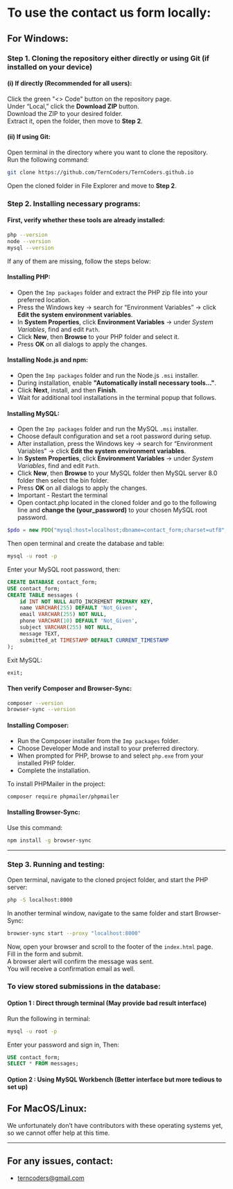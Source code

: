 # To use the contact us form locally:

## For Windows:

### Step 1. Cloning the repository either directly or using Git (if installed on your device)

#### (i) If directly (Recommended for all users):

Click the green "<> Code" button on the repository page.  
Under “Local,” click the **Download ZIP** button.  
Download the ZIP to your desired folder.  
Extract it, open the folder, then move to **Step 2**.

#### (ii) If using Git:

Open terminal in the directory where you want to clone the repository.  
Run the following command:

```bash
git clone https://github.com/TernCoders/TernCoders.github.io
```

Open the cloned folder in File Explorer and move to **Step 2**.

### Step 2. Installing necessary programs:

#### First, verify whether these tools are already installed:

```bash
php --version
node --version
mysql --version
```

If any of them are missing, follow the steps below:

#### Installing PHP:

- Open the `Imp packages` folder and extract the PHP zip file into your preferred location.
- Press the Windows key → search for “Environment Variables” → click **Edit the system environment variables**.
- In **System Properties**, click **Environment Variables** → under _System Variables_, find and edit `Path`.
- Click **New**, then **Browse** to your PHP folder and select it.
- Press **OK** on all dialogs to apply the changes.

#### Installing Node.js and npm:

- Open the `Imp packages` folder and run the Node.js `.msi` installer.
- During installation, enable **"Automatically install necessary tools..."**.
- Click **Next**, install, and then **Finish**.
- Wait for additional tool installations in the terminal popup that follows.

#### Installing MySQL:

- Open the `Imp packages` folder and run the MySQL `.msi` installer.
- Choose default configuration and set a root password during setup.
- After installation, press the Windows key → search for “Environment Variables” → click **Edit the system environment variables**.
- In **System Properties**, click **Environment Variables** → under _System Variables_, find and edit `Path`.
- Click **New**, then **Browse** to your MySQL folder then MySQL server 8.0 folder then select the bin folder.
- Press **OK** on all dialogs to apply the changes.
- Important - Restart the terminal
- Open contact.php located in the cloned folder and go to the following line and **change the (your_password)** to your chosen MySQL root password.

```php
$pdo = new PDO("mysql:host=localhost;dbname=contact_form;charset=utf8", "root", "(your_password)");
```

Then open terminal and create the database and table:

```bash
mysql -u root -p
```

Enter your MySQL root password, then:

```sql
CREATE DATABASE contact_form;
USE contact_form;
CREATE TABLE messages (
    id INT NOT NULL AUTO_INCREMENT PRIMARY KEY,
    name VARCHAR(255) DEFAULT 'Not_Given',
    email VARCHAR(255) NOT NULL,
    phone VARCHAR(10) DEFAULT 'Not_Given',
    subject VARCHAR(255) NOT NULL,
    message TEXT,
    submitted_at TIMESTAMP DEFAULT CURRENT_TIMESTAMP
);
```

Exit MySQL:

```sql
exit;
```

#### Then verify Composer and Browser-Sync:

```bash
composer --version
browser-sync --version
```

#### Installing Composer:

- Run the Composer installer from the `Imp packages` folder.
- Choose Developer Mode and install to your preferred directory.
- When prompted for PHP, browse to and select `php.exe` from your installed PHP folder.
- Complete the installation.

To install PHPMailer in the project:

```bash
composer require phpmailer/phpmailer
```

#### Installing Browser-Sync:

Use this command:

```bash
npm install -g browser-sync
```

---

### Step 3. Running and testing:

Open terminal, navigate to the cloned project folder, and start the PHP server:

```bash
php -S localhost:8000
```

In another terminal window, navigate to the same folder and start Browser-Sync:

```bash
browser-sync start --proxy "localhost:8000"
```

Now, open your browser and scroll to the footer of the `index.html` page.  
Fill in the form and submit.  
A browser alert will confirm the message was sent.  
You will receive a confirmation email as well.

### To view stored submissions in the database:

#### Option 1 : Direct through terminal (May provide bad result interface)

Run the following in terminal:

```bash
mysql -u root -p
```

Enter your password and sign in, Then:

```sql
USE contact_form;
SELECT * FROM messages;
```

#### Option 2 : Using MySQL Workbench (Better interface but more tedious to set up)

## For MacOS/Linux:

We unfortunately don’t have contributors with these operating systems yet, so we cannot offer help at this time.

---

## For any issues, contact:

- [terncoders@gmail.com](mailto:terncoders@gmail.com)

